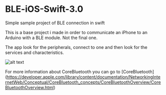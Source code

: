 # BLE-iOS-Swift-3.0
Simple sample project of BLE connection in swift

This is a base project i made in order to communicate an iPhone to an Arduino with a BLE module. Not the final one.

The app look for the peripherals, connect to one and then look for the services and characteristics.

![alt text](https://developer.apple.com/library/content/documentation/NetworkingInternetWeb/Conceptual/CoreBluetooth_concepts/Art/TreeOfServicesAndCharacteristics_Remote_2x.png "Services")

For more information about CoreBluetooth you can go to [CoreBluetooth] (https://developer.apple.com/library/content/documentation/NetworkingInternetWeb/Conceptual/CoreBluetooth_concepts/CoreBluetoothOverview/CoreBluetoothOverview.html)
